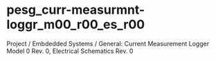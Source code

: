 # pesg_curr-measurmnt-loggr_m00_r00_es_r00
Project / Embdedded Systems / General: Current Measurement Logger Model 0 Rev. 0, Electrical Schematics Rev. 0

